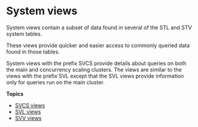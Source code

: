 # System views<a name="c_intro_system_views"></a>

System views contain a subset of data found in several of the STL and STV system tables\.

These views provide quicker and easier access to commonly queried data found in those tables\.

System views with the prefix SVCS provide details about queries on both the main and concurrency scaling clusters\. The views are similar to the views with the prefix SVL except that the SVL views provide information only for queries run on the main cluster\. 

**Topics**
+ [SVCS views](svcs_views.md)
+ [SVL views](svl_views.md)
+ [SVV views](svv_views.md)